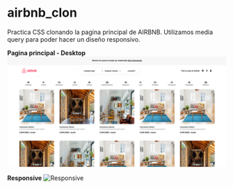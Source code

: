 # airbnb_clon
Practica CSS clonando la pagina principal de AIRBNB.
Utilizamos media query para poder hacer un diseño responsivo.

**Pagina principal - Desktop**
![Pagina principal](/assets/img/principal.PNG)


**Responsive**
![Responsive](/assets/img/responsive.PNG.PNG)

